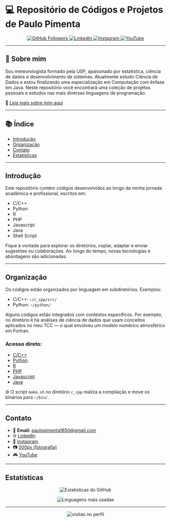 # 💻 Repositório de Códigos e Projetos de Paulo Pimenta

<p align="center">
  <a href="https://github.com/paulopimenta6">
    <img src="https://img.shields.io/github/followers/paulopimenta6?label=GitHub&style=social" alt="GitHub Followers">
  </a>
  <a href="https://www.linkedin.com/in/paulo-henrique-pimenta/">
    <img src="https://img.shields.io/badge/LinkedIn-blue?logo=linkedin&style=flat" alt="LinkedIn">
  </a>
  <a href="https://www.instagram.com/paulopimenta6/">
    <img src="https://img.shields.io/badge/Instagram-E4405F?logo=instagram&logoColor=white&style=flat" alt="Instagram">
  </a>
  <a href="https://www.youtube.com/@paulopi997">
    <img src="https://img.shields.io/badge/YouTube-FF0000?logo=youtube&logoColor=white" alt="YouTube">
  </a>
</p>

---

## 👋 Sobre mim

Sou meteorologista formado pela USP, apaixonado por estatística, ciência de dados e desenvolvimento de sistemas. Atualmente estudo Ciência de Dados e estou finalizando uma especialização em Computação com ênfase em Java. Neste repositório você encontrará uma coleção de projetos pessoais e estudos nas mais diversas linguagens de programação.

📄 [Leia mais sobre mim aqui](./aboutme.md)

---

## 📚 Índice

- [Introdução](#introdução)
- [Organização](#organização)
- [Contato](#contato)
- [Estatísticas](#estatísticas)

---

## Introdução

Este repositório contém códigos desenvolvidos ao longo da minha jornada acadêmica e profissional, escritos em:

- C/C++
- Python
- R
- PHP
- Javascript
- Java
- Shell Script

Fique à vontade para explorar os diretórios, copiar, adaptar e enviar sugestões ou colaborações. Ao longo do tempo, novas tecnologias e abordagens são adicionadas.

---

## Organização

Os códigos estão organizados por linguagem em subdiretórios. Exemplos:

- C/C++: `~/c_cpp/src/`
- Python: `~/python/`

Alguns códigos estão integrados com contextos específicos. Por exemplo, no diretório `R` há análises de ciência de dados que usam conceitos aplicados no meu TCC — o qual envolveu um modelo numérico atmosférico em Fortran.

### Acesso direto:

- [C/C++](https://github.com/paulopimenta6/ph_codes/tree/master/c_cpp)
- [Python](https://github.com/paulopimenta6/ph_codes/tree/master/python)
- [R](https://github.com/paulopimenta6/ph_codes/tree/master/R)
- [PHP](https://github.com/paulopimenta6/ph_codes/tree/master/php)
- [Javascript](https://github.com/paulopimenta6/ph_codes/tree/master/javascript)
- [Java](https://github.com/paulopimenta6/ph_codes/tree/master/java)

⚙️ O script `make.sh` no diretório `c_cpp` realiza a compilação e move os binários para `~/bin/`.

---

## Contato

- 📧 **Email:** paulopimenta1850@gmail.com  
- 🌐 [LinkedIn](https://www.linkedin.com/in/paulo-henrique-pimenta/)  
- 📸 [Instagram](https://www.instagram.com/paulopimenta6/)  
- 📷 [500px (fotografia)](https://500px.com/p/paulopimenta6?view=photos)  
- 🎮 [YouTube](https://www.youtube.com/@paulopi997)

---

## Estatísticas

<p align="center">
  <img src="https://github-readme-stats.vercel.app/api?username=paulopimenta6&show_icons=true&theme=dracula&locale=pt-br" alt="Estatísticas do GitHub" />
</p>

<p align="center">
  <img src="https://github-readme-stats.vercel.app/api/top-langs/?username=paulopimenta6&layout=compact&theme=dracula&locale=pt-br" alt="Linguagens mais usadas" />
</p>

---

<p align="center">
  <img src="https://komarev.com/ghpvc/?username=paulopimenta6&style=flat-square&color=blue" alt="visitas no perfil"/>
</p>
